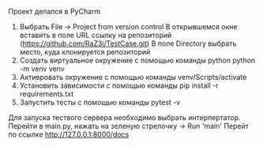 Проект делался в PyCharm
1. Выбрать File -> Project from version control
   В открывшемся окне вставить в поле URL ссылку на репозиторий (https://github.com/RaZ3i/TestCase.git)
   В поле Directory выбрать место, куда клонируется репозиторий
2. Создать виртуальное окружение с помощью команды python python -m venv venv
3. Активровать окружение с помощью команды venv/Scripts/activate
4. Установить зависимости с помощью команды pip install -r requirements.txt
5. Запустить тесты с помощью команды pytest -v

Для запуска тествого сервера необходимо выбрать интерпертатор.
Перейти в main.py, нажать на зеленую стрелочку -> Run 'main'
Перейт по ссылке http://127.0.0.1:8000/docs
